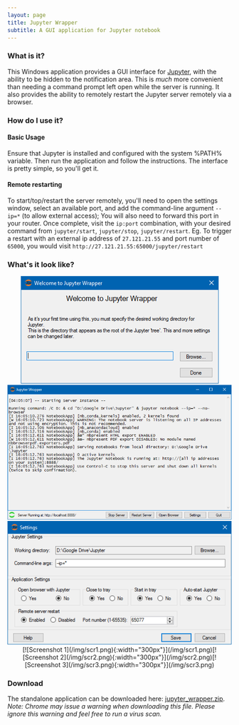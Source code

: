 ```yaml
---
layout: page
title: Jupyter Wrapper
subtitle: A GUI application for Jupyter notebook
---
```


### What is it?
This Windows application provides a GUI interface for [Jupyter](http://jupyter.org/), with the ability to be hidden to the notification area. This is _much_ more convenient than needing a command prompt left open while the server is running.
It also provides the ability to remotely restart the Jupyter server remotely via a browser.

### How do I use it?
#### Basic Usage
Ensure that Jupyter is installed and configured with the system %PATH% variable. Then run the application and follow the instructions. The interface is pretty simple, so you'll get it.

#### Remote restarting
To start/top/restart the server remotely, you'll need to open the settings window, select an available port, and add the command-line argument `--ip=*` (to allow external access); You will also need to  forward this port in your router.
Once complete, visit the `ip:port` combination, with your desired command from `jupyter/start`, `jupyter/stop`, `jupyter/restart`.
Eg. To trigger a restart with an external ip address of `27.121.21.55` and port number of `65000`, you would visit `http://27.121.21.55:65000/jupyter/restart`

### What's it look like?
<center>
<a href="/img/scr1.png" alt="Screenshot 1"><img src="/img/scr1.png" /></a><a href="/img/scr2.png" alt="Screenshot 1"><img src="/img/scr2.png" /></a><a href="/img/scr3.png" alt="Screenshot 1"><img src="/img/scr3.png" /></a>
[![Screenshot 1](/img/scr1.png){:width="300px"}](/img/scr1.png)[![Screenshot 2](/img/scr2.png){:width="300px"}](/img/scr2.png)[![Screenshot 3](/img/scr3.png){:width="300px"}](/img/scr3.png)
</center>

### Download
The standalone application can be downloaded here: [jupyter_wrapper.zip](/download/jupyer_wrapper.zip).   
_Note: Chrome may issue a warning when downloading this file. Please ignore this warning and feel free to run a virus scan._
